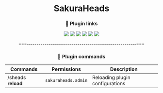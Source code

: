 <div align="center">
  
# SakuraHeads

### 🔗 Plugin links

[![](https://discord.com/api/guilds/1194350591166652498/widget.png)](https://discord.gg/f3M5aZufpc "Discord")
[![](https://img.shields.io/modrinth/dt/SakuraHeads?color=00AF5C&label=Downloads&logo=modrinth)](https://modrinth.com/plugin/sakurachat "Modrinth Downloads")
[![](https://img.shields.io/modrinth/followers/SakuraHeads?style=flat&color=00AF5C&label=Followers&logo=modrinth)](https://modrinth.com/plugin/sakurachat "Modrinth Followers")
[![](https://img.shields.io/github/v/release/yushi4ka/SakuraHeads?display_name=release&label=Relese&color=magenta&logo=github)](https://github.com/yushi4ka/SakuraHeads/releases/latest "Latest release")
[![](https://img.shields.io/github/watchers/yushi4ka/SakuraHeads?style=flat&label=Watchears&color=magenta&logo=github)](https://github.com/yushi4ka/SakuraChat "GitHub Watchers")
[![](https://img.shields.io/github/stars/yushi4ka/SakuraHeads?style=flat&label=Stars&color=magenta&logo=github)](https://github.com/yushi4ka/SakuraChat/stargazers "GitHub Stars")

<string> ===--------------------------------------------------------=== </string>

### 🔧 Plugin commands
|      Commands       |  Permissions            | Description                                           |
|---------------------|-------------------------|-------------------------------------------------------|
| /sheads **reload**	|  `sakuraheads.admin`    | Reloading plugin configurations                       |

</div>
